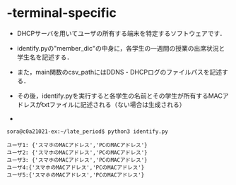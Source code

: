 # -terminal-specific
- DHCPサーバを用いてユーザの所有する端末を特定するソフトウェアです．

- identify.pyの"member_dic"の中身に，各学生の一週間の授業の出席状況と学生名を記述する．
- また，main関数のcsv_pathにはDDNS・DHCPログのファイルパスを記述する．
- その後，identify.pyを実行すると各学生の名前とその学生が所有するMACアドレスがtxtファイルに記述される（ない場合は生成される）
- 
```identify.pyを実行
sora@c0a21021-ex:~/late_period$ python3 identify.py
```

```出力先ファイルのtxtファイル
ユーザ1: {'スマホのMACアドレス','PCのMACアドレス'}
ユーザ2: {'スマホのMACアドレス','PCのMACアドレス'}
ユーザ3: {'スマホのMACアドレス','PCのMACアドレス'}
ユーザ4:{'スマホのMACアドレス','PCのMACアドレス'}
ユーザ5:{'スマホのMACアドレス','PCのMACアドレス'}
```
